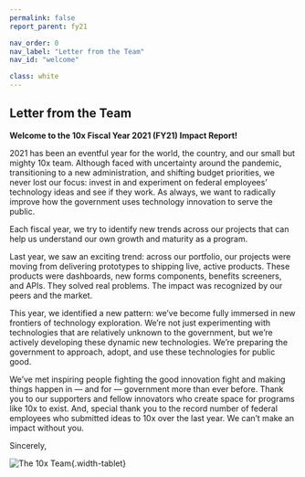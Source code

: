```yaml
---
permalink: false
report_parent: fy21

nav_order: 0
nav_label: "Letter from the Team"
nav_id: "welcome"

class: white
---
```

## Letter from the Team
**Welcome to the 10x Fiscal Year 2021 (FY21) Impact Report!**

2021 has been an eventful year for the world, the country, and our small but mighty 10x team. Although faced with uncertainty around the pandemic, transitioning to a new administration, and shifting budget priorities, we never lost our focus: invest in and experiment on federal employees’ technology ideas and see if they work.  As always, we want to radically improve how the government uses technology innovation to serve the public.

Each fiscal year, we try to identify new trends across our projects that can help us understand our own growth and maturity as a program.

Last year, we saw an exciting trend: across our portfolio, our projects were moving from delivering prototypes to shipping live, active products. These products were dashboards, new forms components, benefits screeners, and APIs. They solved real problems. The impact was recognized by our peers and the market.

This year, we identified a new pattern:  we’ve become fully immersed in new frontiers of technology exploration. We’re not just experimenting with technologies that are relatively unknown to the government, but we’re actively developing these dynamic new technologies. We’re preparing the government to approach, adopt, and use these technologies for public good.

We’ve met inspiring people fighting the good innovation fight and making things happen in — and for — government more than ever before. Thank you to our supporters and fellow innovators who create space for programs like 10x to exist. And, special thank you to the record number of federal employees who submitted ideas to 10x over the last year. We can’t make an impact without you.

Sincerely,

![The 10x Team](../../assets/theme/images/the-10x-team.png){.width-tablet}